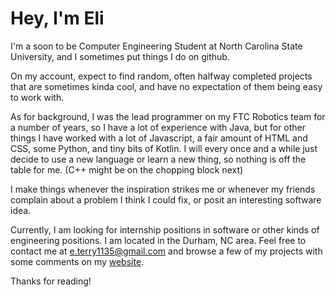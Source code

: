 # Hey, I'm Eli

I'm a soon to be Computer Engineering Student at North Carolina State University, and I sometimes put things I do on github.

On my account, expect to find random, often halfway completed projects that are sometimes kinda cool, and have no expectation of them being easy to work with.

As for background, I was the lead programmer on my FTC Robotics team for a number of years, so I have a lot of experience with Java, but for other things I have worked with a lot of Javascript, a fair amount of HTML and CSS, some Python, and tiny bits of Kotlin. I will every once and a while just decide to use a new language or learn a new thing, so nothing is off the table for me. (C++ might be on the chopping block next)

I make things whenever the inspiration strikes me or whenever my friends complain about a problem I think I could fix, or posit an interesting software idea. 

Currently, I am looking for internship positions in software or other kinds of engineering positions. I am located in the Durham, NC area. Feel free to contact me at e.terry1135@gmail.com and browse a few of my projects with some comments on my [website](https://e-terry.github.io/E-Terry/).

Thanks for reading!
